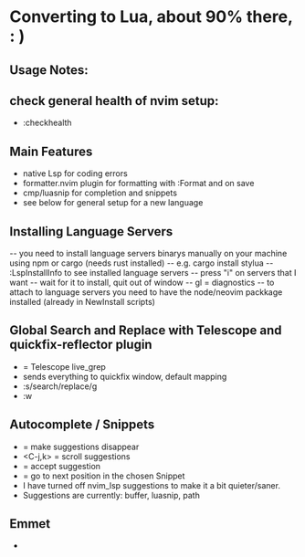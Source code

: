 # Converting to Lua, about 90% there, : )
## Usage Notes:

## check general health of nvim setup:
- :checkhealth

## Main Features
- native Lsp for coding errors
- formatter.nvim plugin for formatting with :Format and on save
- cmp/luasnip for completion and snippets
- see below for general setup for a new language

## Installing Language Servers
-- you need to install language servers binarys manually on your machine using npm or cargo (needs rust installed)
-- e.g. cargo install stylua
-- :LspInstallInfo to see installed language servers
-- press "i" on servers that I want
-- wait for it to install, quit out of window
-- gl = diagnostics
-- to attach to language servers you need to have the node/neovim packkage installed (already in NewInstall scripts)

## Global Search and Replace with Telescope and quickfix-reflector plugin
- <C-g> = Telescope live_grep
- <C-q> sends everything to quickfix window, default mapping
- :s/search/replace/g
- :w 

## Autocomplete / Snippets
- <C-i> = make suggestions disappear
- <C-j,k> = scroll suggestions
- <CR> = accept suggestion
- <C-u> = go to next position in the chosen Snippet
- I have turned off nvim_lsp suggestions to make it a bit quieter/saner.
- Suggestions are currently: buffer, luasnip, path

## Emmet
- <Tab>

